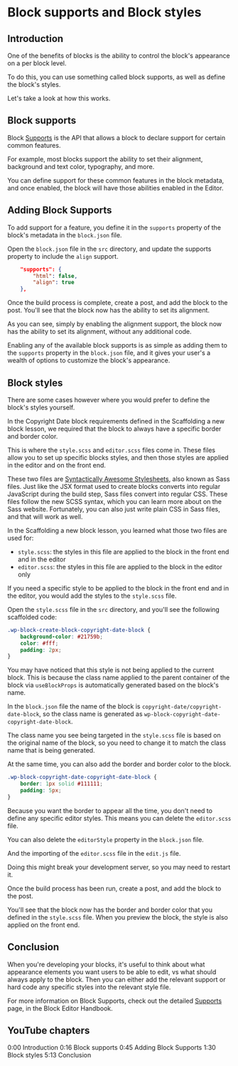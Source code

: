 # Block supports and Block styles

## Introduction

One of the benefits of blocks is the ability to control the block's appearance on a per block level. 

To do this, you can use something called block supports, as well as define the block's styles. 

Let's take a look at how this works.

## Block supports

Block [Supports](https://developer.wordpress.org/block-editor/reference-guides/block-api/block-supports/) is the API that allows a block to declare support for certain common features. 

For example, most blocks support the ability to set their alignment, background and text color, typography, and more.

You can define support for these common features in the block metadata, and once enabled, the block will have those abilities enabled in the Editor.

## Adding Block Supports

To add support for a feature, you define it in the `supports` property of the block's metadata in the `block.json` file.

Open the `block.json` file in the `src` directory, and update the supports property to include the `align` support.

```json
	"supports": {
		"html": false,
		"align": true
	},
```

Once the build process is complete, create a post, and add the block to the post. You'll see that the block now has the ability to set its alignment.

As you can see, simply by enabling the alignment support, the block now has the ability to set its alignment, without any additional code.

Enabling any of the available block supports is as simple as adding them to the `supports` property in the `block.json` file, and it gives your user's a wealth of options to customize the block's appearance.

## Block styles

There are some cases however where you would prefer to define the block's styles yourself. 

In the Copyright Date block requirements defined in the Scaffolding a new block lesson, we required that the block to always have a specific border and border color.

This is where the `style.scss` and `editor.scss` files come in. These files allow you to set up specific blocks styles, and then those styles are applied in the editor and on the front end.

These two files are [Syntactically Awesome Stylesheets](https://sass-lang.com/), also known as Sass files. Just like the JSX format used to create blocks converts into regular JavaScript during the build step, Sass files convert into regular CSS. These files follow the new SCSS syntax, which you can learn more about on the Sass website. Fortunately, you can also just write plain CSS in Sass files, and that will work as well.

In the Scaffolding a new block lesson, you learned what those two files are used for:

 - `style.scss`: the styles in this file are applied to the block in the front end and in the editor
 - `editor.scss`: the styles in this file are applied to the block in the editor only

If you need a specific style to be applied to the block in the front end and in the editor, you would add the styles to the `style.scss` file. 

Open the `style.scss` file in the `src` directory, and you'll see the following scaffolded code:

```scss
.wp-block-create-block-copyright-date-block {
	background-color: #21759b;
	color: #fff;
	padding: 2px;
}
```

You may have noticed that this style is not being applied to the current block. This is because the class name applied to the parent container of the block via `useBlockProps` is automatically generated based on the block's name.

In the `block.json` file the name of the block is `copyright-date/copyright-date-block`, so the class name is generated as `wp-block-copyright-date-copyright-date-block`.

The class name you see being targeted in the `style.scss` file is based on the original name of the block, so you need to change it to match the class name that is being generated.

At the same time, you can also add the border and border color to the block. 

```scss
.wp-block-copyright-date-copyright-date-block {
	border: 1px solid #111111;
    padding: 5px;
}
```

Because you want the border to appear all the time, you don't need to define any specific editor styles. This means you can delete the `editor.scss` file. 

You can also delete the `editorStyle` property in the `block.json` file. 

And the importing of the `editor.scss` file in the `edit.js` file.

Doing this might break your development server, so you may need to restart it. 

Once the build process has been run, create a post, and add the block to the post. 

You'll see that the block now has the border and border color that you defined in the `style.scss` file. When you preview the block, the style is also applied on the front end.

## Conclusion

When you're developing your blocks, it's useful to think about what appearance elements you want users to be able to edit, vs what should always apply to the block. Then you can either add the relevant support or hard code any specific styles into the relevant style file. 

For more information on Block Supports, check out the detailed [Supports](https://developer.wordpress.org/block-editor/reference-guides/block-api/block-supports/) page, in the Block Editor Handbook.

## YouTube chapters

0:00 Introduction
0:16 Block supports
0:45 Adding Block Supports
1:30 Block styles
5:13 Conclusion